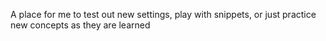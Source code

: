 A place for me to test out new settings, play with snippets, or just practice new concepts as they are learned
